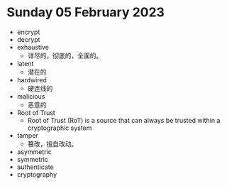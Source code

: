 # Sunday 05 February 2023

- encrypt
- decrypt
- exhaustive
  - 详尽的，彻底的，全面的。
- latent
  - 潜在的
- hardwired
  - 硬连线的
- malicious
  - 恶意的
- Root of Trust
  - Root of Trust (RoT) is a source that can always be trusted within a cryptographic system
- tamper
  - 篡改，擅自改动。
- asymmetric
- symmetric
- authenticate
- cryptography

